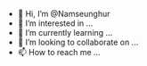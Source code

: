 - 👋 Hi, I’m @Namseunghur
- 👀 I’m interested in ...
- 🌱 I’m currently learning ...
- 💞️ I’m looking to collaborate on ...
- 📫 How to reach me ...

<!---
Namseunghur/Namseunghur is a ✨ special ✨ repository because its `README.md` (this file) appears on your GitHub profile.
You can click the Preview link to take a look at your changes.
--->
